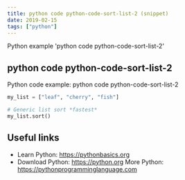 ```yaml
---
title: python code python-code-sort-list-2 (snippet)
date: 2019-02-15
tags: ["python"]
---
```

Python example 'python code python-code-sort-list-2'


## python code python-code-sort-list-2

Python code example: python code python-code-sort-list-2

```python
my_list = ["leaf", "cherry", "fish"]

# Generic list sort *fastest*
my_list.sort()


```

## Useful links

- Learn Python: https://pythonbasics.org
- Download Python: https://python.org
More Python: https://pythonprogramminglanguage.com
